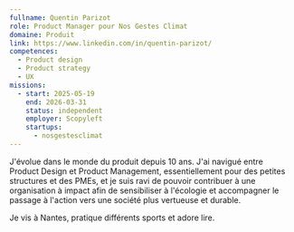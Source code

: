 ```yaml
---
fullname: Quentin Parizot
role: Product Manager pour Nos Gestes Climat
domaine: Produit
link: https://www.linkedin.com/in/quentin-parizot/
competences:
  - Product design
  - Product strategy
  - UX
missions:
  - start: 2025-05-19
    end: 2026-03-31
    status: independent
    employer: Scopyleft
    startups:
      - nosgestesclimat
---
```

J'évolue dans le monde du produit depuis 10 ans. J'ai navigué entre Product Design et Product Management, essentiellement pour des petites structures et des PMEs, et je suis ravi de pouvoir contribuer à une organisation à impact afin de sensibiliser à l'écologie et accompagner le passage à l'action vers une société plus vertueuse et durable. 

Je vis à Nantes, pratique différents sports et adore lire. 